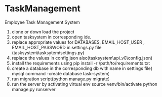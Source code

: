 # TaskManagement
Employee Task Management System
1. clone or down load the project
2. open tasksystem in corresponding ide.
3. replace appropriate values for DATABASES, EMAIL_HOST_USER , EMAIL_HOST_PASSWORD  in settings.py file (tasksystem\tasksytem\settings.py)
4. replace the values in config.json also(tasksystem\api_v0\config.json)
5. install the requirements using pip install -r /path/to/requirements.txt
6. create a database in the corresponding db with name in settings file( mysql command -create database task-system)
6. run migration script(python manage.py migrate)
7. run the server by activating virtual env 
source venv/bin/activate
python manage.py runserver
